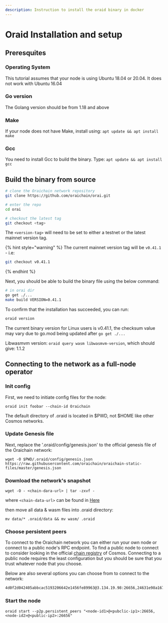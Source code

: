 ```yaml
---
description: Instruction to install the oraid binary in docker
---
```


# Oraid Installation and setup

## Preresquites

### Operating System

This tutorial assumes that your node is using Ubuntu 18.04 or 20.04. It does not work with Ubuntu 16.04

### Go version

The Golang version should be from 1.18 and above

### Make

If your node does not have Make, install using: `apt update && apt install make`

### Gcc

You need to install Gcc to build the binary. Type: `apt update && apt install gcc`

## Build the binary from source

```bash
# clone the Oraichain network repository
git clone https://github.com/oraichain/orai.git

# enter the repo
cd orai

# checkout the latest tag
git checkout <tag>
```

The `<version-tag>` will need to be set to either a testnet or the latest mainnet version tag.

{% hint style="warning" %}
The current mainnet version tag will be `v0.41.1` - i.e:

```bash
git checkout v0.41.1
```
{% endhint %}

Next, you should be able to build the binary file using the below command:

```bash
# in orai dir
go get ./...
make build VERSION=0.41.1
```

To confirm that the installation has succeeded, you can run:

```bash
oraid version
```

The current binary version for Linux users is v0.41.1, the checksum value may vary due to go.mod being updated after ```go get ./...```

Libwasmvm version: ```oraid query wasm libwasmvm-version```, which should give: 1.1.2

## Connecting to the network as a full-node operator

### Init config

First, we need to initiate config files for the node:

```oraid init foobar --chain-id Oraichain```

The default directory of .oraid is located in $PWD, not $HOME like other Cosmos networks.

### Update Genesis file

Next, replace the '.oraid/config/genesis.json' to the official genesis file of the Oraichain network: 

```wget -O $PWD/.oraid/config/genesis.json https://raw.githubusercontent.com/oraichain/oraichain-static-files/master/genesis.json```

### Download the network's snapshot

```wget -O - <chain-dara-url> | tar -zxvf -```

where `<chain-data-url>` can be found in [Here](./README.md#chain-data-download-urls)

then move all data & wasm files into .oraid directory:

```mv data/* .oraid/data && mv wasm/ .oraid```

### Choose persistent peers

To connect to the Oraichain network you can either run your own node or connect to a public node's RPC endpoint. To find a public node to connect to consider looking in the official [chain registry](https://github.com/cosmos/chain-registry/blob/master/oraichain/chain.json) of Cosmos. Connecting to a public node requires the least configuration but you should be sure that you trust whatever node that you choose.

Below are also several options you can choose from to connect to the network:

```bash
4d0f2d042405abbcac5193206642e1456fe89963@3.134.19.98:26656,24631e98a167492fd4c92c582cee5fd6fcd8ad59@162.55.253.58:26656,bf083c57ed53a53ccd31dc160d69063c73b340e9@3.17.175.62:26656,35c1f999d67de56736b412a1325370a8e2fdb34a@5.189.169.99:26656,5ad3b29bf56b9ba95c67f282aa281b6f0903e921@64.225.53.108:26656,d091cabe3584cb32043cc0c9199b0c7a5b68ddcb@seed.orai.synergynodes.com:26656
```

### Start the node

```oraid start --p2p.persistent_peers "<node-id1>@<pubclic-ip1>:26656,<node-id2>@<public-ip2>:26656"```